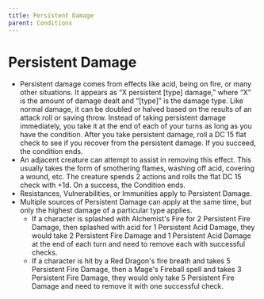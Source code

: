 ```yaml
---
title: Persistent Damage
parent: Conditions
---
```


# Persistent Damage
* Persistent damage comes from effects like acid, being on fire, or many other situations. It appears as “X persistent [type] damage,” where “X” is the amount of damage dealt and “[type]” is the damage type. Like normal damage, it can be doubled or halved based on the results of an attack roll or saving throw. Instead of taking persistent damage immediately, you take it at the end of each of your turns as long as you have the condition. After you take persistent damage, roll a DC 15 flat check to see if you recover from the persistent damage. If you succeed, the condition ends.
* An adjacent creature can attempt to assist in removing this effect. This usually takes the form of smothering flames, washing off acid, covering a wound, etc. The creature spends 2 actions and rolls the flat DC 15 check with +1d. On a success, the Condition ends.
* Resistances, Vulnerabilities, or Immunities apply to Persistent Damage.
* Multiple sources of Persistent Damage can apply at the same time, but only the highest damage of a particular type applies.
   * If a character is splashed with Alchemist's Fire for 2 Persistent Fire Damage, then splashed with acid for 1 Persistent Acid Damage, they would take 2 Persistent Fire Damage and 1 Persistent Acid Damage at the end of each turn and need to remove each with successful checks.
   * If a character is hit by a Red Dragon's fire breath and takes 5 Persistent Fire Damage, then a Mage's Fireball spell and takes 3 Persistent Fire Damage, they would only take 5 Persistent Fire Damage and need to remove it with one successful check.
